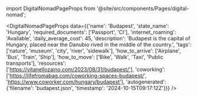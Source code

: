 
import DigitalNomadPageProps from '@site/src/components/Pages/digital-nomad';

<DigitalNomadPageProps
    data={{'name': 'Budapest', 'state_name': 'Hungary', 'required_documents': ['Passport', 'CI'], 'internet_roaming': 'Available', 'daily_average_cost': 45, 'description': 'Budapest is the capital of Hungary, placed near the Danubio rived in the middle of the country.', 'tags': ['nature', 'museum', 'city', 'river', 'sidewalk'], 'how_to_arrive': ['Airplane', 'Bus', 'Train', 'Ship'], 'how_to_move': ['Bike', 'Walk', 'Taxi', 'Public transports'], 'resources': ['https://vitanellozaino.com/2023/08/31/budapest/'], 'coworking': ['https://lifefromabag.com/coworking-spaces-budapest/', 'https://www.coworker.com/hungary/budapest'], 'autogenerated': {'filename': 'budapest.json', 'timestamp': '2024-10-15T09:17:12Z'}}}
/>
